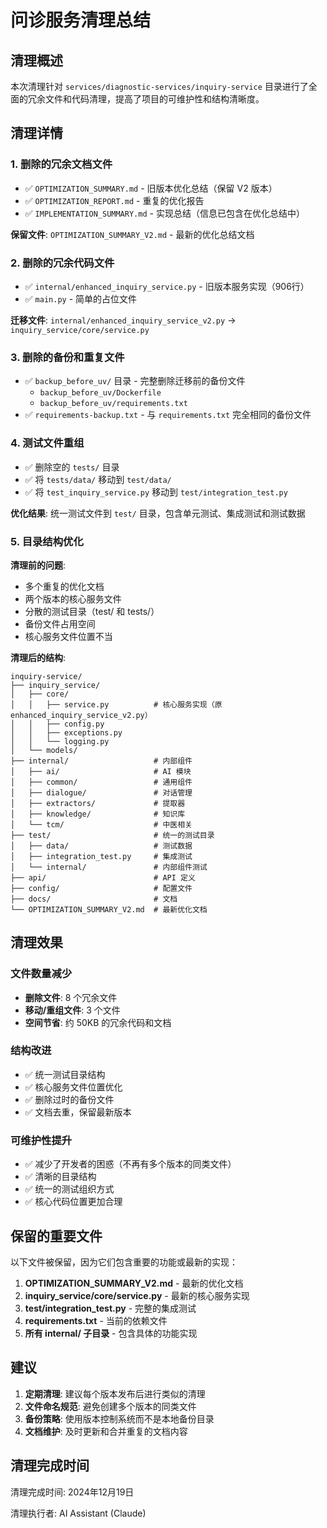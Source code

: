 # 问诊服务清理总结

## 清理概述

本次清理针对 `services/diagnostic-services/inquiry-service` 目录进行了全面的冗余文件和代码清理，提高了项目的可维护性和结构清晰度。

## 清理详情

### 1. 删除的冗余文档文件

- ✅ `OPTIMIZATION_SUMMARY.md` - 旧版本优化总结（保留 V2 版本）
- ✅ `OPTIMIZATION_REPORT.md` - 重复的优化报告
- ✅ `IMPLEMENTATION_SUMMARY.md` - 实现总结（信息已包含在优化总结中）

**保留文件**: `OPTIMIZATION_SUMMARY_V2.md` - 最新的优化总结文档

### 2. 删除的冗余代码文件

- ✅ `internal/enhanced_inquiry_service.py` - 旧版本服务实现（906行）
- ✅ `main.py` - 简单的占位文件

**迁移文件**: `internal/enhanced_inquiry_service_v2.py` → `inquiry_service/core/service.py`

### 3. 删除的备份和重复文件

- ✅ `backup_before_uv/` 目录 - 完整删除迁移前的备份文件
  - `backup_before_uv/Dockerfile`
  - `backup_before_uv/requirements.txt`
- ✅ `requirements-backup.txt` - 与 `requirements.txt` 完全相同的备份文件

### 4. 测试文件重组

- ✅ 删除空的 `tests/` 目录
- ✅ 将 `tests/data/` 移动到 `test/data/`
- ✅ 将 `test_inquiry_service.py` 移动到 `test/integration_test.py`

**优化结果**: 统一测试文件到 `test/` 目录，包含单元测试、集成测试和测试数据

### 5. 目录结构优化

**清理前的问题**:
- 多个重复的优化文档
- 两个版本的核心服务文件
- 分散的测试目录（test/ 和 tests/）
- 备份文件占用空间
- 核心服务文件位置不当

**清理后的结构**:
```
inquiry-service/
├── inquiry_service/
│   ├── core/
│   │   ├── service.py          # 核心服务实现（原 enhanced_inquiry_service_v2.py）
│   │   ├── config.py
│   │   ├── exceptions.py
│   │   └── logging.py
│   └── models/
├── internal/                   # 内部组件
│   ├── ai/                     # AI 模块
│   ├── common/                 # 通用组件
│   ├── dialogue/               # 对话管理
│   ├── extractors/             # 提取器
│   ├── knowledge/              # 知识库
│   └── tcm/                    # 中医相关
├── test/                       # 统一的测试目录
│   ├── data/                   # 测试数据
│   ├── integration_test.py     # 集成测试
│   └── internal/               # 内部组件测试
├── api/                        # API 定义
├── config/                     # 配置文件
├── docs/                       # 文档
└── OPTIMIZATION_SUMMARY_V2.md  # 最新优化文档
```

## 清理效果

### 文件数量减少
- **删除文件**: 8 个冗余文件
- **移动/重组文件**: 3 个文件
- **空间节省**: 约 50KB 的冗余代码和文档

### 结构改进
- ✅ 统一测试目录结构
- ✅ 核心服务文件位置优化
- ✅ 删除过时的备份文件
- ✅ 文档去重，保留最新版本

### 可维护性提升
- ✅ 减少了开发者的困惑（不再有多个版本的同类文件）
- ✅ 清晰的目录结构
- ✅ 统一的测试组织方式
- ✅ 核心代码位置更加合理

## 保留的重要文件

以下文件被保留，因为它们包含重要的功能或最新的实现：

1. **OPTIMIZATION_SUMMARY_V2.md** - 最新的优化文档
2. **inquiry_service/core/service.py** - 最新的核心服务实现
3. **test/integration_test.py** - 完整的集成测试
4. **requirements.txt** - 当前的依赖文件
5. **所有 internal/ 子目录** - 包含具体的功能实现

## 建议

1. **定期清理**: 建议每个版本发布后进行类似的清理
2. **文件命名规范**: 避免创建多个版本的同类文件
3. **备份策略**: 使用版本控制系统而不是本地备份目录
4. **文档维护**: 及时更新和合并重复的文档内容

## 清理完成时间

清理完成时间: 2024年12月19日

清理执行者: AI Assistant (Claude) 